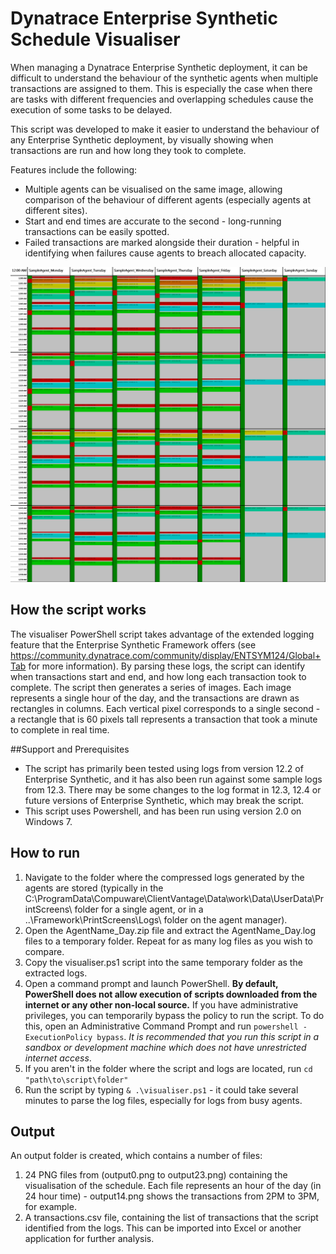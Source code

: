 
# Dynatrace Enterprise Synthetic Schedule Visualiser

When managing a Dynatrace Enterprise Synthetic deployment, it can be difficult to understand the behaviour of the synthetic agents when multiple transactions are assigned to them.
This is especially the case when there are tasks with different frequencies and overlapping schedules cause the execution of some tasks to be delayed.

This script was developed to make it easier to understand the behaviour of any Enterprise Synthetic deployment, by visually showing when transactions are run and how long they took to complete.

Features include the following:

* Multiple agents can be visualised on the same image, allowing comparison of the behaviour of different agents (especially agents at different sites).
* Start and end times are accurate to the second - long-running transactions can be easily spotted.
* Failed transactions are marked alongside their duration - helpful in identifying when failures cause agents to breach allocated capacity.

![Sample output of the visualiser script](/docs/sampleoutput.png?raw=true "Sample output of the visualiser script")

## How the script works

The visualiser PowerShell script takes advantage of the extended logging feature that the Enterprise Synthetic Framework offers (see https://community.dynatrace.com/community/display/ENTSYM124/Global+Tab for more information).
By parsing these logs, the script can identify when transactions start and end, and how long each transaction took to complete.
The script then generates a series of images. Each image represents a single hour of the day, and the transactions are drawn as rectangles in columns. Each vertical pixel corresponds to a single second - a rectangle that is 60 pixels tall represents a transaction that took a minute to complete in real time.

##Support and Prerequisites

* The script has primarily been tested using logs from version 12.2 of Enterprise Synthetic, and it has also been run against some sample logs from 12.3. There may be some changes to the log format in 12.3, 12.4 or future versions of Enterprise Synthetic, which may break the script.
* This script uses Powershell, and has been run using version 2.0 on Windows 7.

## How to run

1. Navigate to the folder where the compressed logs generated by the agents are stored (typically in the C:\ProgramData\Compuware\ClientVantage\Data\work\Data\UserData\PrintScreens\ folder for a single agent, or in a ..\Framework\PrintScreens\Logs\ folder on the agent manager).
2. Open the AgentName_Day.zip file and extract the AgentName_Day.log files to a temporary folder. Repeat for as many log files as you wish to compare.
3. Copy the visualiser.ps1 script into the same temporary folder as the extracted logs.
4. Open a command prompt and launch PowerShell. **By default, PowerShell does not allow execution of scripts downloaded from the internet or any other non-local source.** If you have administrative privileges, you can temporarily bypass the policy to run the script. To do this, open an Administrative Command Prompt and run `powershell -ExecutionPolicy bypass`. *It is recommended that you run this script in a sandbox or development machine which does not have unrestricted internet access*.
5. If you aren't in the folder where the script and logs are located, run `cd "path\to\script\folder"`
4. Run the script by typing `& .\visualiser.ps1` - it could take several minutes to parse the log files, especially for logs from busy agents.

## Output

An output folder is created, which contains a number of files:

1. 24 PNG files from (output0.png to output23.png) containing the visualisation of the schedule. Each file represents an hour of the day (in 24 hour time) - output14.png shows the transactions from 2PM to 3PM, for example.
2. A transactions.csv file, containing the list of transactions that the script identified from the logs. This can be imported into Excel or another application for further analysis.

